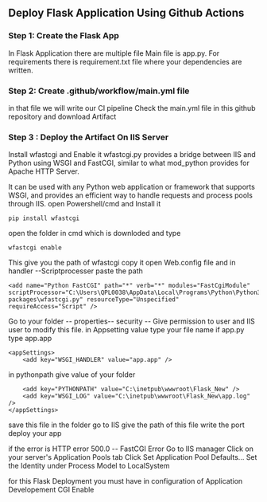 ## Deploy Flask Application Using Github Actions
### Step 1: Create the Flask App 
In Flask Application there are multiple file Main file is app.py. For requirements there is requirement.txt file where your dependencies are written.
### Step 2: Create .github/workflow/main.yml file
in that file we will write our CI pipeline
Check the main.yml file in this github repository and download Artifact
### Step 3 : Deploy the Artifact On IIS Server
Install wfastcgi and Enable it 
wfastcgi.py provides a bridge between IIS and Python using WSGI and FastCGI, similar to what mod_python provides for Apache HTTP Server.

It can be used with any Python web application or framework that supports WSGI, and provides an efficient way to handle requests and process pools through IIS.
open Powershell/cmd and Install it 
```
pip install wfastcgi
```
open the folder in cmd which is downloded and type
```
wfastcgi enable
```
This give you the path of wfastcgi copy it 
open Web.config file and in handler --Scriptprocesser paste the path 
```
<add name="Python FastCGI" path="*" verb="*" modules="FastCgiModule" scriptProcessor="C:\Users\QPL0038\AppData\Local\Programs\Python\Python312\python.exe|C:\Users\QPL0038\AppData\Local\Programs\Python\Python312\Lib\site-packages\wfastcgi.py" resourceType="Unspecified" requireAccess="Script" />
```
Go to your folder -- properties-- security -- Give permission to user and IIS user to modify this file.
in Appsetting value type your file name if app.py type app.app
```
<appSettings>
	<add key="WSGI_HANDLER" value="app.app" />
```
in pythonpath give value of your folder 
```
	<add key="PYTHONPATH" value="C:\inetpub\wwwroot\Flask_New" />
	<add key="WSGI_LOG" value="C:\inetpub\wwwroot\Flask_New\app.log" />
</appSettings>
```
save this file in the folder
go to IIS give the path of this file write the port deploy your app


if the error is HTTP error 500.0 -- FastCGI Error
Go to IIS manager
Click on your server's Application Pools tab
Click Set Application Pool Defaults...
Set the Identity under Process Model to LocalSystem


for this Flask Deployment you must have in configuration of Application Developement CGI Enable
